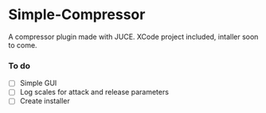 # Simple-Compressor

A compressor plugin made with JUCE.
XCode project included, intaller soon to come.

### To do
- [ ] Simple GUI
- [ ] Log scales for attack and release parameters
- [ ] Create installer
